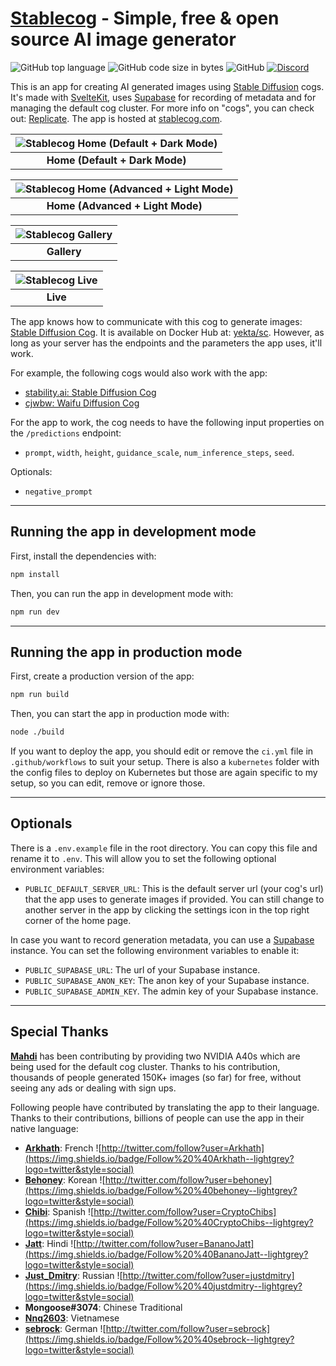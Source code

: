 # [Stablecog](https://stablecog.com) - Simple, free & open source AI image generator
![GitHub top language](https://img.shields.io/github/languages/top/sebrock/bananominer-watch-DEV_TEST?style=plastic)
![GitHub code size in bytes](https://img.shields.io/github/languages/code-size/sebrock/bananominer-watch-DEV_TEST?style=plastic)
![GitHub](https://img.shields.io/github/license/sebrock/bananominer-watch-DEV_TEST?style=plastic)
[![Discord](https://img.shields.io/badge/discord-join%20chat-orange.svg)](https://stablecog.com/discord)

This is an app for creating AI generated images using [Stable Diffusion](https://github.com/CompVis/stable-diffusion) cogs. It's made with [SvelteKit](https://kit.svelte.dev), uses [Supabase](https://supabase.com) for recording of metadata and for managing the default cog cluster. For more info on "cogs", you can check out: [Replicate](https://replicate.com). The app is hosted at [stablecog.com](https://stablecog.com).

| ![Stablecog Home (Default + Dark Mode)](https://stablecog.com/images/mockups/home-default.png) |
| :--------------------------------------------------------------------------------------------: |
|                               <b>Home (Default + Dark Mode)</b>                                |

| ![Stablecog Home (Advanced + Light Mode)](https://stablecog.com/images/mockups/home-advanced-light.png) |
| :-----------------------------------------------------------------------------------------------------: |
|                                   <b>Home (Advanced + Light Mode)</b>                                   |

| ![Stablecog Gallery](https://stablecog.com/images/mockups/gallery.png) |
| :--------------------------------------------------------------------: |
|                             <b>Gallery</b>                             |

| ![Stablecog Live](https://stablecog.com/images/mockups/live.png) |
| :--------------------------------------------------------------: |
|                           <b>Live</b>                            |

The app knows how to communicate with this cog to generate images: [Stable Diffusion Cog](https://github.com/stablecog/stable-diffusion-cog). It is available on Docker Hub at: [yekta/sc](https://hub.docker.com/r/yekta/sc). However, as long as your server has the endpoints and the parameters the app uses, it'll work.

For example, the following cogs would also work with the app:

- [stability.ai: Stable Diffusion Cog](https://replicate.com/stability-ai/stable-diffusion)
- [cjwbw: Waifu Diffusion Cog](https://replicate.com/cjwbw/waifu-diffusion)

For the app to work, the cog needs to have the following input properties on the `/predictions` endpoint:

- `prompt`, `width`, `height`, `guidance_scale`, `num_inference_steps`, `seed`.

Optionals:

- `negative_prompt`

---

## Running the app in development mode

First, install the dependencies with:

```bash
npm install
```

Then, you can run the app in development mode with:

```bash
npm run dev
```

---

## Running the app in production mode

First, create a production version of the app:

```bash
npm run build
```

Then, you can start the app in production mode with:

```bash
node ./build
```

If you want to deploy the app, you should edit or remove the `ci.yml` file in `.github/workflows` to suit your setup. There is also a `kubernetes` folder with the config files to deploy on Kubernetes but those are again specific to my setup, so you can edit, remove or ignore those.

---

## Optionals

There is a `.env.example` file in the root directory. You can copy this file and rename it to `.env`. This will allow you to set the following optional environment variables:

- `PUBLIC_DEFAULT_SERVER_URL`: This is the default server url (your cog's url) that the app uses to generate images if provided. You can still change to another server in the app by clicking the settings icon in the top right corner of the home page.

In case you want to record generation metadata, you can use a [Supabase](https://supabase.com) instance. You can set the following environment variables to enable it:

- `PUBLIC_SUPABASE_URL`: The url of your Supabase instance.
- `PUBLIC_SUPABASE_ANON_KEY`: The anon key of your Supabase instance.
- `PUBLIC_SUPABASE_ADMIN_KEY`. The admin key of your Supabase instance.

---

## Special Thanks

[**Mahdi**](https://twitter.com/MahdiMC) has been contributing by providing two NVIDIA A40s which are being used for the default cog cluster. Thanks to his contribution, thousands of people generated 150K+ images (so far) for free, without seeing any ads or dealing with sign ups.

Following people have contributed by translating the app to their language. Thanks to their contributions, billions of people can use the app in their native language:

- [**Arkhath**](https://twitter.com/Arkhath): French ![http://twitter.com/follow?user=Arkhath](https://img.shields.io/badge/Follow%20%40Arkhath--lightgrey?logo=twitter&style=social)
- [**Behoney**](https://github.com/behoney): Korean ![http://twitter.com/follow?user=behoney](https://img.shields.io/badge/Follow%20%40behoney--lightgrey?logo=twitter&style=social)
- [**Chibi**](https://twitter.com/CryptoChibs): Spanish ![http://twitter.com/follow?user=CryptoChibs](https://img.shields.io/badge/Follow%20%40CryptoChibs--lightgrey?logo=twitter&style=social)
- [**Jatt**](https://twitter.com/BananoJatt): Hindi  ![http://twitter.com/follow?user=BananoJatt](https://img.shields.io/badge/Follow%20%40BananoJatt--lightgrey?logo=twitter&style=social)
- [**Just_Dmitry**](https://github.com/justdmitry): Russian  ![http://twitter.com/follow?user=justdmitry](https://img.shields.io/badge/Follow%20%40justdmitry--lightgrey?logo=twitter&style=social)
- **Mongoose#3074**: Chinese Traditional
- [**Nnq2603**](mailto:5vil@live.com): Vietnamese
- [**sebrock**](https://twitter.com/sebrock): German ![http://twitter.com/follow?user=sebrock](https://img.shields.io/badge/Follow%20%40sebrock--lightgrey?logo=twitter&style=social)
